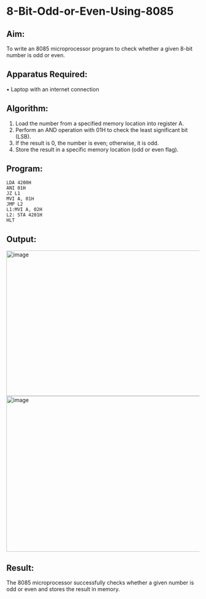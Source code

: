 # 8-Bit-Odd-or-Even-Using-8085

## Aim:
To write an 8085 microprocessor program to check whether a given 8-bit number is odd or even.

## Apparatus Required:
•	Laptop with an internet connection

## Algorithm:
1.	Load the number from a specified memory location into register A.
2.	Perform an AND operation with 01H to check the least significant bit (LSB).
3.	If the result is 0, the number is even; otherwise, it is odd.
4.	Store the result in a specific memory location (odd or even flag).


## Program:

```
LDA 4200H
ANI 01H
JZ L1
MVI A, 01H
JMP L2
L1:MVI A, 02H
L2: STA 4201H
HLT

```
## Output:
<img width="883" height="379" alt="image" src="https://github.com/user-attachments/assets/f720e11e-e36b-4f5a-b4f6-b154500a07d6" />
<img width="881" height="406" alt="image" src="https://github.com/user-attachments/assets/26be464e-46a4-4089-beed-4b596e735c6a" />


## Result:
The 8085 microprocessor successfully checks whether a given number is odd or even and stores the result in memory.

